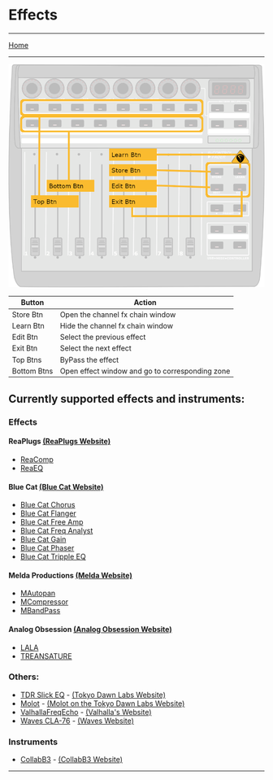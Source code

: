 # Effects

---

[Home](../)

---

![logo](../assets/zones-effects.png)

| Button | Action |
|--------|--------|
| Store Btn | Open the channel fx chain window |
| Learn Btn | Hide the channel fx chain window |
| Edit Btn | Select the previous effect |
| Exit Btn | Select the next effect |
| Top Btns | ByPass the effect |
| Bottom Btns | Open effect window and go to corresponding zone |

## Currently supported effects and instruments:

### Effects

#### ReaPlugs [(ReaPlugs Website)][reaplugs]

* [ReaComp](./ReaComp.md)
* [ReaEQ](./ReaEQ.md)

#### Blue Cat [(Blue Cat Website)][bluecat]

* [Blue Cat Chorus](./BlueCatChorus.md)
* [Blue Cat Flanger](./BlueCatFlanger.md)
* [Blue Cat Free Amp](./BlueCatFreeAmp.md)
* [Blue Cat Freq Analyst](./BlueCatFreqAnalyst.md)
* [Blue Cat Gain](./BlueCatGain.md)
* [Blue Cat Phaser](./BlueCatPhaser.md)
* [Blue Cat Tripple EQ](./BlueCatTrippleEQ.md)

#### Melda Productions [(Melda Website)][melda]

* [MAutopan](./MAutopan.md)
* [MCompressor](./MCompressor.md)
* [MBandPass](./MBandPass.md)

#### Analog Obsession [(Analog Obsession Website)][analogObsession]

* [LALA](./AnalogObsessionLala.md)
* [TREANSATURE](./AnalogObsessionTransature.md)

### Others:

* [TDR Slick EQ](./SlickEQ.md) - [(Tokyo Dawn Labs Website)][tdr]
* [Molot](./Molot.md) - [(Molot on the Tokyo Dawn Labs Website)][tdr]
* [ValhallaFreqEcho](./ValhallaFreqEcho.md) - [(Valhalla's Website)][valhalla]
* [Waves CLA-76](./WavesCla76.md) - [(Waves Website)][waves]

### Instruments

* [CollabB3](./CollaB3.md) - [(CollabB3 Website)][CollabB3]

---

[reaplugs]: http://reaper.fm/reaplugs/
[bluecat]: https://www.bluecataudio.com/Products/Bundle_FreewarePack/
[melda]: https://www.meldaproduction.com/MFreeFXBundle
[tdr]: https://www.tokyodawn.net/tokyo-dawn-labs/
[valhalla]: https://valhalladsp.com/
[waves]: https://www.waves.com/
[CollabB3]: https://sampleson.com/collab3-free-tonewheel-organ.html
[analogObsession]: https://www.patreon.com/analogobsession
